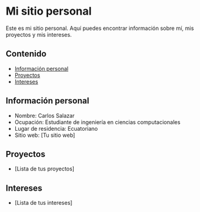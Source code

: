 # Mi sitio personal
Este es mi sitio personal. Aquí puedes encontrar información sobre mí, mis
proyectos y mis intereses.
## Contenido
* [Información personal](#información-personal)
* [Proyectos](#proyectos)
* [Intereses](#intereses)
## Información personal
* Nombre: Carlos Salazar
* Ocupación: Estudiante de ingeniería en ciencias computacionales
* Lugar de residencia: Ecuatoriano
* Sitio web: [Tu sitio web]
## Proyectos
* [Lista de tus proyectos]
## Intereses
* [Lista de tus intereses]
